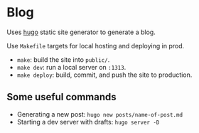 Blog
===

Uses [hugo](https://gohugo.io/) static site generator to generate a blog.

Use `Makefile` targets for local hosting and deploying in prod.

- `make`: build the site into `public/`.
- `make dev`: run a local server on `:1313`.
- `make deploy`: build, commit, and push the site to production.

Some useful commands
---

* Generating a new post: `hugo new posts/name-of-post.md`
* Starting a dev server with drafts: `hugo server -D`
